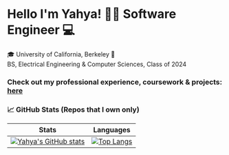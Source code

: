 # Hello I'm Yahya! 👋🏽 Software Engineer 💻

🎓 University of California, Berkeley 🐻 <br>
BS, Electrical Engineering & Computer Sciences, Class of 2024

### Check out my professional experience, coursework & projects: [here]()
 
### 📈 GitHub Stats (Repos that I own only)

| Stats | Languages |
| ------------- |-------------| 
| [![Yahya's GitHub stats](https://github-readme-stats-e8ox38wfq-yahya-s9.vercel.app/api?username=yahya-s9&hide=issues)](https://github.com/anuraghazra/github-readme-stats) | [![Top Langs](https://github-readme-stats-e8ox38wfq-yahya-s9.vercel.app/api/top-langs/?username=yahya-s9&layout=compact)](https://github.com/anuraghazra/github-readme-stats) |
